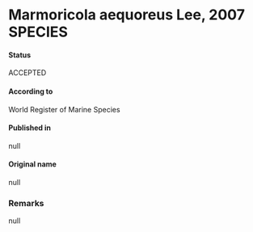 Marmoricola aequoreus Lee, 2007 SPECIES
=======

#### Status
ACCEPTED

#### According to
World Register of Marine Species

#### Published in
null

#### Original name
null

### Remarks
null
